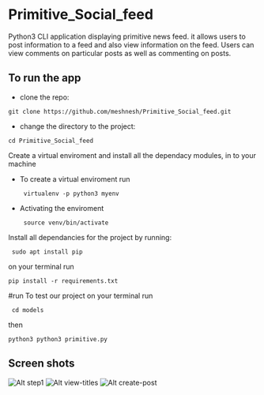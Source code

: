 # Primitive_Social_feed
Python3 CLI application displaying primitive news feed. it allows users to post information to a feed and also view information on the feed. Users can view comments on particular posts as well as commenting on posts. 

## To run the app ##
* clone the repo:

 ``` git clone https://github.com/meshnesh/Primitive_Social_feed.git ```

* change the directory to the project:

``` cd Primitive_Social_feed ```

Create a virtual enviroment and install all the dependacy modules, in to your machine

* To create a virtual enviroment run

    ``` virtualenv -p python3 myenv```

* Activating the enviroment

    ``` source venv/bin/activate```


Install all dependancies for the project by running:

``` sudo apt install pip```

on your terminal run

``` pip install -r requirements.txt ```

#run 
To test our project on your terminal run 

``` cd models```

then

``` python3 python3 primitive.py ```
## Screen shots ##

![Alt step1](https://github.com/meshnesh/Primitive_Social_feed/blob/master/img/Screen%20Shot%202017-11-24%20at%2013.16.08.png)
![Alt view-titles](https://github.com/meshnesh/Primitive_Social_feed/blob/master/img/Screen%20Shot%202017-11-24%20at%2013.16.26.png)
![Alt create-post](https://github.com/meshnesh/Primitive_Social_feed/blob/master/img/Screen%20Shot%202017-11-24%20at%2013.16.52.png)
